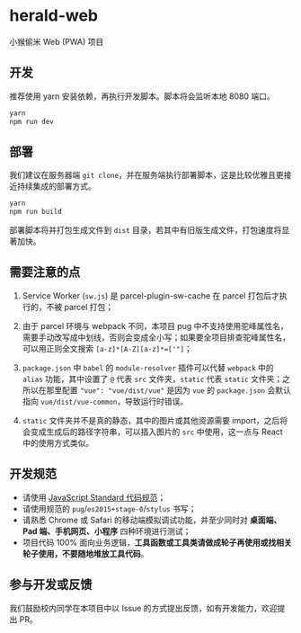 # herald-web

小猴偷米 Web (PWA) 项目

## 开发

推荐使用 yarn 安装依赖，再执行开发脚本。脚本将会监听本地 8080 端口。

```bash
yarn
npm run dev
```

## 部署

我们建议在服务器端 `git clone`，并在服务端执行部署脚本，这是比较优雅且更接近持续集成的部署方式。

```bash
yarn
npm run build
```

部署脚本将并打包生成文件到 `dist` 目录，若其中有旧版生成文件，打包速度将显著加快。

## 需要注意的点

1. Service Worker (`sw.js`) 是 parcel-plugin-sw-cache 在 parcel 打包后才执行的，不被 parcel 打包；

2. 由于 parcel 环境与 webpack 不同，本项目 pug 中不支持使用驼峰属性名，需要手动改写成中划线，否则会变成全小写；如果要全项目排查驼峰属性名，可以用正则全文搜索 `[a-z]*[A-Z][a-z]*=['"]`；

3. `package.json` 中 `babel` 的 `module-resolver` 插件可以代替 `webpack` 中的 `alias` 功能，其中设置了 `@` 代表 `src` 文件夹，`static` 代表 `static` 文件夹；之所以在那里配置 `"vue": "vue/dist/vue"` 是因为 `vue` 的 `package.json` 会默认指向 `vue/dist/vue-common`，导致运行时错误。

4. `static` 文件夹并不是真的静态，其中的图片或其他资源需要 import，之后将会变成生成后的路径字符串，可以插入图片的 `src` 中使用，这一点与 React 中的使用方式类似。

## 开发规范

- 请使用 [JavaScript Standard 代码规范](https://standardjs.com/rules-zhcn.html#javascript-standard-style)；
- 请使用规范的 `pug`/`es2015+stage-0`/`stylus` 书写；
- 请熟悉 Chrome 或 Safari 的移动端模拟调试功能，并至少同时对 **桌面端、Pad 端、手机网页、小程序** 四种环境进行测试；
- 项目代码 100% 面向业务逻辑，**工具函数或工具类请做成轮子再使用或找相关轮子使用，不要随地堆放工具代码**。

## 参与开发或反馈

我们鼓励校内同学在本项目中以 Issue 的方式提出反馈，如有开发能力，欢迎提出 PR。
